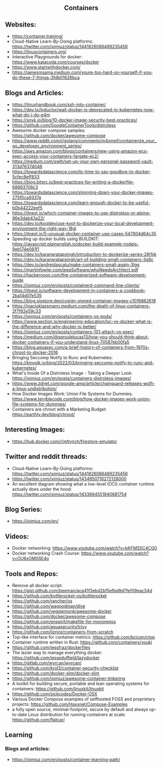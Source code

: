 <h2 align="center">Containers</h2>

## Websites:

- https://container.training/
- Cloud-Native Learn-By-Doing platforms: https://twitter.com/iximiuz/status/1441826086489235456
- https://linuxcontainers.org/
- Interactive Playgrounds for docker: https://www.katacoda.com/courses/docker
- https://www.startwithdocker.com/
- https://jamesmsama.medium.com/youre-too-hard-on-yourself-if-you-do-these-7-things-3fdb01626bca

## Blogs and Articles:

- https://linuxhandbook.com/ssh-into-container/
- https://dev.to/inductor/wait-docker-is-deprecated-in-kubernetes-now-what-do-i-do-e4m
- https://snyk.io/blog/10-docker-image-security-best-practices/
- https://github.com/GoogleContainerTools/distroless
- Awesome docker compose samples: https://github.com/docker/awesome-compose
- https://www.reddit.com/r/golang/comments/m4xmpf/containerize_your_go_developer_environment_series/
- https://aws.amazon.com/blogs/containers/new-using-amazon-ecs-exec-access-your-containers-fargate-ec2/
- https://medium.com/swlh/set-up-your-own-personal-password-vault-313d76374046
- https://towardsdatascience.com/its-time-to-say-goodbye-to-docker-5cfec8eff833
- https://blog.bitsrc.io/best-practices-for-writing-a-dockerfile-68893706c3
- https://towardsdatascience.com/slimming-down-your-docker-images-275f0ca9337e
- https://towardsdatascience.com/learn-enough-docker-to-be-useful-b0b44222eef5
- https://itnext.io/which-container-images-to-use-distroless-or-alpine-96e3dab43a22/
- https://dev.to/kooldev/use-kool-to-dockerize-your-local-development-environment-the-right-way-18gl
- https://itnext.io/5-unusual-docker-container-use-cases-547804d64c35
- Speeding up docker builds using BUILDKIT: https://javascript.plainenglish.io/docker-build-example-nodejs-9eb174e081f1
- https://dev.to/karanpratapsingh/introduction-to-dockerize-series-28l1jik
- https://dev.to/karanpratapsingh/art-of-building-small-containers-3g6c
- https://dev.to/andreidascalu/make-containers-small-again-3lgg
- https://martinfowler.com/ieeeSoftware/whoNeedsArchitect.pdf
- https://hackernoon.com/the-containerized-software-development-guide
- https://iximiuz.com/en/posts/containerd-command-line-clients/
- https://itnext.io/software-development-in-containers-a-cookbook-2ba14d07e535
- https://blog.sigstore.dev/cosign-signed-container-images-c1016862618
- https://inacioklassmann.medium.com/the-death-of-linux-containers-2f7f92e59c33
- https://iximiuz.com/en/posts/containers-vs-pods/
- https://www.section.io/engineering-education/lxc-vs-docker-what-is-the-difference-and-why-docker-is-better/
- https://iximiuz.com/en/posts/containers-101-attach-vs-exec/
- https://medium.com/@sproulelucas13/how-you-should-think-about-docker-containers-if-you-understand-linux-70587eb00fa5
- https://blog.aquasec.com/a-brief-history-of-containers-from-1970s-chroot-to-docker-2016
- Bringing Seccomp Notify to Runc and Kubernetes: https://kinvolk.io/blog/2022/03/bringing-seccomp-notify-to-runc-and-kubernetes/
- What's Inside Of a Distroless Image - Taking a Deeper Look: https://iximiuz.com/en/posts/containers-distroless-images/
- https://www.zdnet.com/google-amp/article/chainguard-releases-wolfi-a-linux-undistribution/
- How Docker Images Work: Union File Systems for Dummies: https://www.terriblecode.com/blog/how-docker-images-work-union-file-systems-for-dummies/
- Containers are chroot with a Marketing Budget: https://earthly.dev/blog/chroot/

## Interesting Images:

- https://hub.docker.com/r/mtlynch/firestore-emulator

## Twitter and reddit threads:

- Cloud-Native Learn-By-Doing platforms: https://twitter.com/iximiuz/status/1441826086489235456
- https://twitter.com/iximiuz/status/1434950716272128000
- An excellent diagram showing what a low-level (OCI) container runtime actually does under the hood: https://twitter.com/iximiuz/status/1433694551940681754

## Blog Series:

- https://iximiuz.com/en/

## Videos:

- Docker networking: https://www.youtube.com/watch?v=bKFMS5C4CG0
- Docker networking Crash Course: https://www.youtube.com/watch?v=OU6xOM0SE4o

## Tools and Repos:

- Remove all docker script: https://gist.github.com/beeman/aca41f3ebd2bf5efbd9d7fef09eac54d
- https://github.com/bottlerocket-os/bottlerocket
- https://github.com/rancher/os
- https://github.com/wagoodman/dive
- https://github.com/veggiemonk/awesome-docker
- https://github.com/docker/awesome-compose
- https://github.com/enspirit/makefile-for-monorepos
- https://github.com/aquasecurity/trivy
- https://github.com/lizrice/containers-from-scratch
- Top-like interface for container metrics: https://github.com/bcicen/ctop
- Container runtime written in Rust: https://github.com/containers/youki
- https://github.com/jessfraz/dockerfiles
- The lazier way to manage everything docker: https://github.com/jesseduffield/lazydocker
- https://gitlab.com/wyrcan/wyrcan/
- https://github.com/krol3/container-security-checklist
- https://github.com/docker-slim/docker-slim
- https://github.com/iximiuz/awesome-container-tinkering
- A toolkit for building secure, portable and lean operating systems for containers: https://github.com/linuxkit/linuxkit
- https://github.com/sickcodes/Docker-OSX
- Various Docker Compose examples of selfhosted FOSS and proprietary projects: https://github.com/Haxxnet/Compose-Examples
- a fully open source, minimal-footprint, secure by default and always up-to-date Linux distribution for running containers at scale: https://github.com/flatcar/

## Learning

### Blogs and articles:

- https://iximiuz.com/en/posts/container-learning-path/
